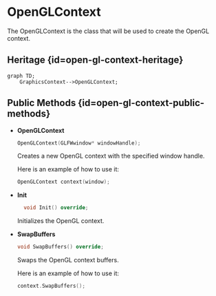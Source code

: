 # OpenGLContext

The OpenGLContext is the class that will be used to create the OpenGL context.

## Heritage {id=open-gl-context-heritage}

```mermaid
graph TD;
    GraphicsContext-->OpenGLContext;
```

## Public Methods {id=open-gl-context-public-methods}

- **OpenGLContext**
  ```c++
  OpenGLContext(GLFWwindow* windowHandle);
  ```
  Creates a new OpenGL context with the specified window handle.
  
  Here is an example of how to use it:
  ```c++
  OpenGLContext context(window);
  ```

- **Init**
  ```c++
    void Init() override;
    ```
    Initializes the OpenGL context.

- **SwapBuffers**
  ```c++
  void SwapBuffers() override;
  ```
  Swaps the OpenGL context buffers.

  Here is an example of how to use it:
  ```c++
  context.SwapBuffers();
  ```
